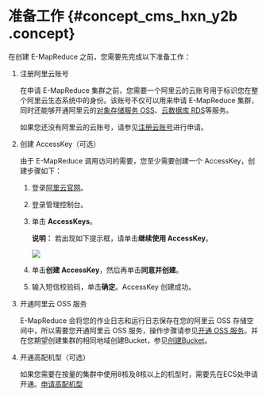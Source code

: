 # 准备工作 {#concept_cms_hxn_y2b .concept}

在创建 E-MapReduce 之前，您需要先完成以下准备工作：

1.  注册阿里云账号

    在申请 E-MapReduce 集群之前，您需要一个阿里云的云账号用于标识您在整个阿里云生态系统中的身份。该账号不仅可以用来申请 E-MapReduce 集群，同时还能够开通阿里云的[对象存储服务 OSS](https://www.alibabacloud.com/product/oss)、[云数据库 RDS](https://www.alibabacloud.com/product/rds)等服务。

    如果您还没有阿里云的云账号，请参见[注册云账号](https://www.alibabacloud.com/help/zh/doc-detail/50482.htm)进行申请。

2.  创建 AccessKey（可选）

    由于 E-MapReduce 调用访问的需要，您至少需要创建一个 AccessKey，创建步骤如下：

    1.  登录[阿里云官网](https://www.alibabacloud.com/)。

    2.  登录管理控制台。
    3.  单击 **AccessKeys**。

        **说明：** 若出现如下提示框，请单击**继续使用 AccessKey**。

        ![](http://static-aliyun-doc.oss-cn-hangzhou.aliyuncs.com/assets/img/17837/154089365510452_zh-CN.png)

    4.  单击**创建 AccessKey**，然后再单击**同意并创建**。
    5.  输入短信校验码，单击**确定**。AccessKey 创建成功。
3.  开通阿里云 OSS 服务

    E-MapReduce 会将您的作业日志和运行日志保存在您的阿里云 OSS 存储空间中，所以需要您开通阿里云 OSS 服务，操作步骤请参见[开通 OSS 服务](https://www.alibabacloud.com/help/doc-detail/31884.htm)。并在您期望创建集群的相同地域创建Bucket，参见[创建Bucket](https://www.alibabacloud.com/help/doc-detail/31885.htm)。

4.  开通高配机型（可选）

    如果您需要在按量的集群中使用8核及8核以上的机型时，需要先在ECS处申请开通。[申请高配机型](https://workorder.console.aliyun.com/console.htm)


